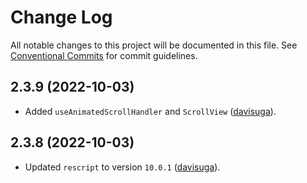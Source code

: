 # Change Log

All notable changes to this project will be documented in this file.
See [Conventional Commits](https://conventionalcommits.org) for commit guidelines.

## 2.3.9 (2022-10-03)

- Added `useAnimatedScrollHandler` and `ScrollView` ([davisuga](https://github.com/davisuga)).

## 2.3.8 (2022-10-03)

- Updated `rescript` to version `10.0.1` ([davisuga](https://github.com/davisuga)).
